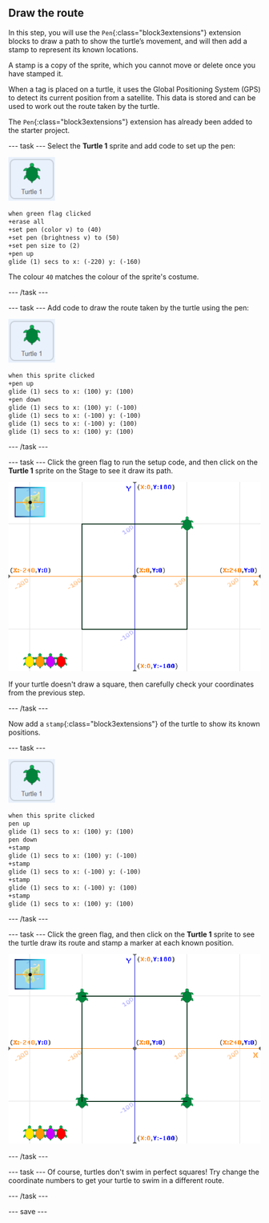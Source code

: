 ## Draw the route

In this step, you will use the `Pen`{:class="block3extensions"} extension blocks to draw a path to show the turtle’s movement, and will then add a stamp to represent its known locations.

A stamp is a copy of the sprite, which you cannot move or delete once you have stamped it.

When a tag is placed on a turtle, it uses the Global Positioning System (GPS) to detect its current position from a satellite. This data is stored and can be used to work out the route taken by the turtle.

The `Pen`{:class="block3extensions"} extension has already been added to the starter project.

--- task --- Select the **Turtle 1** sprite and add code to set up the pen:

![image of Turtle 1 sprite](images/turtle-1-sprite.png)

```blocks3
when green flag clicked
+erase all
+set pen (color v) to (40)
+set pen (brightness v) to (50)
+set pen size to (2)
+pen up
glide (1) secs to x: (-220) y: (-160)
```

The colour `40` matches the colour of the sprite's costume.

--- /task ---

--- task --- Add code to draw the route taken by the turtle using the pen:

![image of the Turtle 1 sprite](images/turtle-1-sprite.png)

```blocks3
when this sprite clicked
+pen up
glide (1) secs to x: (100) y: (100)
+pen down
glide (1) secs to x: (100) y: (-100)
glide (1) secs to x: (-100) y: (-100)
glide (1) secs to x: (-100) y: (100)
glide (1) secs to x: (100) y: (100)
```

--- /task ---

--- task --- Click the green flag to run the setup code, and then click on the **Turtle 1** sprite on the Stage to see it draw its path.

![Path of the Turtle 1 sprite](images/turtle-1-path.png)

If your turtle doesn't draw a square, then carefully check your coordinates from the previous step.

--- /task ---

Now add a `stamp`{:class="block3extensions"} of the turtle to show its known positions.

--- task ---

![image of the Turtle 1 sprite](images/turtle-1-sprite.png)

```blocks3
when this sprite clicked
pen up
glide (1) secs to x: (100) y: (100)
pen down
+stamp
glide (1) secs to x: (100) y: (-100)
+stamp
glide (1) secs to x: (-100) y: (-100)
+stamp
glide (1) secs to x: (-100) y: (100)
+stamp
glide (1) secs to x: (100) y: (100)
```

--- /task ---

--- task --- Click the green flag, and then click on the **Turtle 1** sprite to see the turtle draw its route and stamp a marker at each known position.

![Path of the Turtle 1 sprite with stamps](images/turtle-1-stamps.png)

--- /task ---

--- task --- Of course, turtles don't swim in perfect squares! Try change the coordinate numbers to get your turtle to swim in a different route.

--- /task ---

--- save ---
